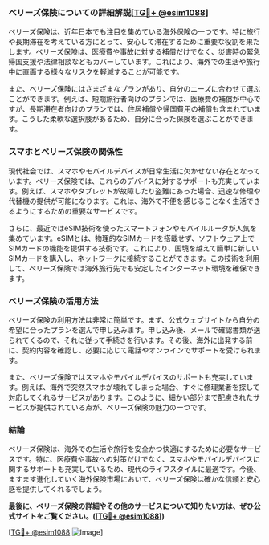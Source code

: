 ### ベリーズ保険についての詳細解説[[TG💪+ @esim1088](https://t.me/s/esim1088)]

ベリーズ保険は、近年日本でも注目を集めている海外保険の一つです。特に旅行や長期滞在を考えている方にとって、安心して滞在するために重要な役割を果たします。ベリーズ保険は、医療費や事故に対する補償だけでなく、災害時の緊急帰国支援や法律相談などもカバーしています。これにより、海外での生活や旅行中に直面する様々なリスクを軽減することが可能です。

また、ベリーズ保険にはさまざまなプランがあり、自分のニーズに合わせて選ぶことができます。例えば、短期旅行者向けのプランでは、医療費の補償が中心ですが、長期滞在者向けのプランでは、住居補償や帰国費用の補償も含まれています。こうした柔軟な選択肢があるため、自分に合った保険を選ぶことができます。

### スマホとベリーズ保険の関係性

現代社会では、スマホやモバイルデバイスが日常生活に欠かせない存在となっています。ベリーズ保険では、これらのデバイスに対するサポートも充実しています。例えば、スマホやタブレットが故障したり盗難にあった場合、迅速な修理や代替機の提供が可能になります。これは、海外で不便を感じることなく生活できるようにするための重要なサービスです。

さらに、最近ではeSIM技術を使ったスマートフォンやモバイルルータが人気を集めています。eSIMとは、物理的なSIMカードを搭載せず、ソフトウェア上でSIMカードの機能を提供する技術です。これにより、国境を越えて簡単に新しいSIMカードを購入し、ネットワークに接続することができます。この技術を利用して、ベリーズ保険では海外旅行先でも安定したインターネット環境を確保できます。

### ベリーズ保険の活用方法

ベリーズ保険の利用方法は非常に簡単です。まず、公式ウェブサイトから自分の希望に合ったプランを選んで申し込みます。申し込み後、メールで確認書類が送られてくるので、それに従って手続きを行います。その後、海外に出発する前に、契約内容を確認し、必要に応じて電話やオンラインでサポートを受けられます。

また、ベリーズ保険ではスマホやモバイルデバイスのサポートも充実しています。例えば、海外で突然スマホが壊れてしまった場合、すぐに修理業者を探して対応してくれるサービスがあります。このように、細かい部分まで配慮されたサービスが提供されている点が、ベリーズ保険の魅力の一つです。

### 結論

ベリーズ保険は、海外での生活や旅行を安全かつ快適にするために必要なサービスです。特に、医療費や事故への対策だけでなく、スマホやモバイルデバイスに関するサポートも充実しているため、現代のライフスタイルに最適です。今後、ますます進化していく海外保険市場において、ベリーズ保険は確かな信頼と安心感を提供してくれるでしょう。

**最後に、ベリーズ保険の詳細やその他のサービスについて知りたい方は、ぜひ公式サイトをご覧ください。([[TG💪+ @esim1088](https://t.me/s/esim1088)])**

[[TG💪+ @esim1088](https://t.me/s/esim1088) ![Image](https://i.postimg.cc/Y0z9fWf4/image.png)]